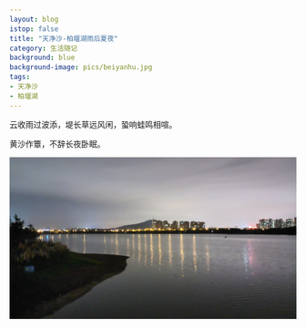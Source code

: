 ```yaml
---
layout: blog
istop: false
title: "天净沙-柏堰湖雨后夏夜"
category: 生活随记
background: blue
background-image: pics/beiyanhu.jpg
tags:
- 天净沙
- 柏堰湖
---
```


云收雨过波添，堤长草远风闲，蛩响蛙鸣相喧。

黄沙作簟，不辞长夜卧眠。

![byh](pics/beiyanhu.jpg)